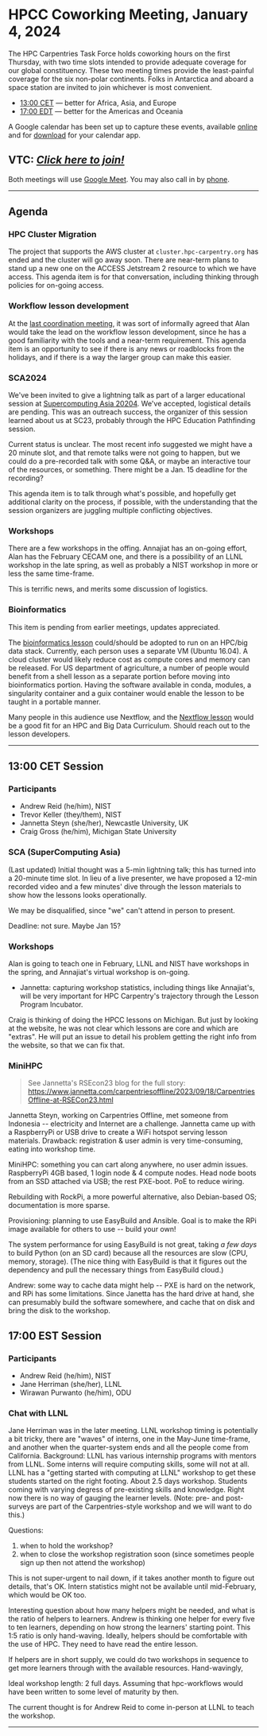# HPCC Coworking Meeting, January 4, 2024

The HPC Carpentries Task Force holds coworking hours on the first Thursday,
with two time slots intended to provide adequate coverage for our global
constituency. These two meeting times provide the least-painful coverage for
the six non-polar continents. Folks in Antarctica and aboard a space station
are invited to join whichever is most convenient.

- [13:00 CET][earlier] &mdash; better for Africa, Asia, and Europe
- [17:00 EDT][evening] &mdash; better for the Americas and Oceania

A Google calendar has been set up to capture these events, available
[online][gcal] and for [download][ical] for your calendar app.

## VTC: **_[Click here to join!][meet]_**

Both meetings will use [Google Meet][meet]. You may also call in by [phone].

<!-- Info & Callback links -->

[meet]: https://meet.google.com/gez-aeui-jdx
[phone]: https://tel.meet/gez-aeui-jdx?hs=5
[earlier]:
  https://www.timeanddate.com/worldclock/fixedtime.html?iso=20240104T13&p1=187&msg=HPC+Carpentry+Coworking+1
[evening]:
  https://www.timeanddate.com/worldclock/fixedtime.html?iso=20240104T17&p1=250&msg=HPC+Carpentry+Coworking+2
[last-cowork]: https://codimd.carpentries.org/PP0i3tT5SvOozb5D8hr72A
[last-coord]: https://codimd.carpentries.org/25PcWOlrQZGkBei5pg8EDQ

---

## Agenda

### HPC Cluster Migration

The project that supports the AWS cluster at `cluster.hpc-carpentry.org` has
ended and the cluster will go away soon. There are near-term plans to stand up
a new one on the ACCESS Jetstream 2 resource to which we have access. This
agenda item is for that conversation, including thinking through policies for
on-going access.

### Workflow lesson development

At the [last coordination meeting](last_coord), it was sort of informally
agreed that Alan would take the lead on the workflow lesson development, since
he has a good familiarity with the tools and a near-term requirement. This
agenda item is an opportunity to see if there is any news or roadblocks from
the holidays, and if there is a way the larger group can make this easier.

### SCA2024

We've been invited to give a lightning talk as part of a larger educational
session at [Supercomputing Asia 20204](https://sca24.sc-asia.org/). We've
accepted, logistical details are pending. This was an outreach success, the
organizer of this session learned about us at SC23, probably through the HPC
Education Pathfinding session.

Current status is unclear. The most recent info suggested we might have a 20
minute slot, and that remote talks were not going to happen, but we could do a
pre-recorded talk with some Q&A, or maybe an interactive tour of the resources,
or something. There might be a Jan. 15 deadline for the recording?

This agenda item is to talk through what's possible, and hopefully get
additional clarity on the process, if possible, with the understanding that the
session organizers are juggling multiple conflicting objectives.

### Workshops

There are a few workshops in the offing. Annajiat has an on-going effort, Alan
has the February CECAM one, and there is a possibility of an LLNL workshop in
the late spring, as well as probably a NIST workshop in more or less the same
time-frame.

This is terrific news, and merits some discussion of logistics.

### Bioinformatics

This item is pending from earlier meetings, updates appreciated.

The [bioinformatics lesson][genomics-workshop] could/should be adopted to run
on an HPC/big data stack. Currently, each person uses a separate VM (Ubuntu
16.04). A cloud cluster would likely reduce cost as compute cores and memory
can be released. For US department of agriculture, a number of people would
benefit from a shell lesson as a separate portion before moving into
bioinformatics portion. Having the software available in conda, modules, a
singularity container and a guix container would enable the lesson to be taught
in a portable manner.

Many people in this audience use Nextflow, and the [Nextflow
lesson][nextflow-lesson] would be a good fit for an HPC and Big Data
Curriculum. Should reach out to the lesson developers.

---

## 13:00 CET Session

### Participants

- Andrew Reid (he/him), NIST
- Trevor Keller (they/them), NIST
- Jannetta Steyn (she/her), Newcastle University, UK
- Craig Gross (he/him), Michigan State University

### SCA (SuperComputing Asia)

(Last updated) Initial thought was a 5-min lightning talk; this has turned into
a 20-minute time slot. In lieu of a live presenter, we have proposed a 12-min
recorded video and a few minutes' dive through the lesson materials to show how
the lessons looks operationally.

We may be disqualified, since "we" can't attend in person to present.

Deadline: not sure. Maybe Jan 15?

### Workshops

Alan is going to teach one in February, LLNL and NIST have workshops in the
spring, and Annajiat's virtual workshop is on-going.

- Jannetta: capturing workshop statistics, including things like Annajiat's,
  will be very important for HPC Carpentry's trajectory through the Lesson
  Program Incubator.

Craig is thinking of doing the HPCC lessons on Michigan. But just by looking at
the website, he was not clear which lessons are core and which are "extras". He
will put an issue to detail his problem getting the right info from the
website, so that we can fix that.

### MiniHPC

> See Jannetta's RSEcon23 blog for the full story:
> https://www.jannetta.com/carpentriesoffline/2023/09/18/CarpentriesOffline-at-RSECon23.html

Jannetta Steyn, working on Carpentries Offline, met someone from Indonesia --
electricity and Internet are a challenge. Jannetta came up with a RaspberryPi
or USB drive to create a WiFi hotspot serving lesson materials. Drawback:
registration & user admin is very time-consuming, eating into workshop time.

MiniHPC: something you can cart along anywhere, no user admin issues.
RaspberryPi 4GB based, 1 login node & 4 compute nodes. Head node boots from an
SSD attached via USB; the rest PXE-boot. PoE to reduce wiring.

Rebuilding with RockPi, a more powerful alternative, also Debian-based OS;
documentation is more sparse.

Provisioning: planning to use EasyBuild and Ansible. Goal is to make the RPi
image available for others to use -- build your own!

The system performance for using EasyBuild is not great, taking _a few days_ to
build Python (on an SD card) because all the resources are slow (CPU, memory,
storage). (The nice thing with EasyBuild is that it figures out the dependency
and pull the necessary things from EasyBuild cloud.)

Andrew: some way to cache data might help -- PXE is hard on the network, and
RPi has some limitations. Since Janetta has the hard drive at hand, she can
presumably build the software somewhere, and cache that on disk and bring the
disk to the workshop.

## 17:00 EST Session

### Participants

- Andrew Reid (he/him), NIST
- Jane Herriman (she/her), LLNL
- Wirawan Purwanto (he/him), ODU

### Chat with LLNL

Jane Herriman was in the later meeting. LLNL workshop timing is potentially a
bit tricky, there are "waves" of interns, one in the May-June time-frame, and
another when the quarter-system ends and all the people come from California.
Background: LLNL has various internship programs with mentors from LLNL. Some
interns will require computing skills, some will not at all. LLNL has a
"getting started with computing at LLNL" workshop to get these students started
on the right footing. About 2.5 days workshop. Students coming with varying
degress of pre-existing skills and knowledge. Right now there is no way of
gauging the learner levels. (Note: pre- and post-surveys are part of the
Carpentries-style workshop and we will want to do this.)

Questions:

1. when to hold the workshop?
2. when to close the workshop registration soon (since sometimes people sign up
   then not attend the workshop)

This is not super-urgent to nail down, if it takes another month to figure out
details, that's OK. Intern statistics might not be available until
mid-February, which would be OK too.

Interesting question about how many helpers might be needed, and what is the
ratio of helpers to learners. Andrew is thinking one helper for every five to
ten learners, depending on how strong the learners' starting point. This 1:5
ratio is only hand-waving. Ideally, helpers should be comfortable with the use
of HPC. They need to have read the entire lesson.

If helpers are in short supply, we could do two workshops in sequence to get
more learners through with the available resources. Hand-wavingly,

Ideal workshop length: 2 full days. Assuming that hpc-workflows would have been
written to some level of maturity by then.

The current thought is for Andrew Reid to come in-person at LLNL to teach the
workshop.

---

<!-- Administrata -->

[gcal]:
  https://calendar.google.com/calendar/?cid=bWp0ZWh0ZmEycmVjZGZtNmZjdGUwMWVhdGNAZ3JvdXAuY2FsZW5kYXIuZ29vZ2xlLmNvbQ
[ical]:
  https://calendar.google.com/calendar/ical/mjtehtfa2recdfm6fcte01eatc%40group.calendar.google.com/public/basic.ics
[minutes]: https://github.com/hpc-carpentry/coordination/tree/main/minutes
[website]: https://github.com/hpc-carpentry/hpc-carpentry.github.io
[hpc-cluster]: https://cluster.hpc-carpentry.org

<!--HPC Carpentry Repositories-->

[coordination]: https://github.com/hpc-carpentry/coordination
[proposals]: https://github.com/hpc-carpentry/coordination/labels/proposal
[hpc-chapel]: https://github.com/hpc-carpentry/hpc-chapel
[hpc-intro]: https://github.com/carpentries-incubator/hpc-intro
[hpc-parallel]: https://github.com/hpc-carpentry/hpc-parallel-novice
[hpc-python]: https://github.com/hpc-carpentry/hpc-python
[hpc-shell]: https://github.com/hpc-carpentry/hpc-shell
[hpc-workflows]: https://github.com/carpentries-incubator/hpc-workflows

<!--HPC Carpentry Issues-->

[coordination-issues]: https://github.com/hpc-carpentry/coordination/issues
[hpc-chapel-issues]: https://github.com/hpc-carpentry/hpc-chapel/issues
[hpc-intro-issues]: https://github.com/carpentries-incubator/hpc-intro/issues
[hpc-parallel-issues]:
  https://github.com/hpc-carpentry/hpc-parallel-novice/issues
[hpc-python-issues]: https://github.com/hpc-carpentry/hpc-python/issues
[hpc-shell-issues]: https://github.com/hpc-carpentry/hpc-shell/issues
[hpc-workflows-issues]:
  https://github.com/carpentries-incubator/hpc-workflows/issues

<!--Other-->

[genomics-workshop]: https://datacarpentry.org/genomics-workshop/
[nextflow-lesson]: https://carpentries-incubator.github.io/workflows-nextflow/

<!--Carpentries References-->

[conduct]:
  https://docs.carpentries.org/topic_folders/policies/code-of-conduct.html
[invite]: https://swc-slack-invite.herokuapp.com/
[ldh]:
  https://docs.carpentries.org/topic_folders/governance/lesson-program-policy.html#lesson-programs
[license]: https://creativecommons.org/licenses/by/4.0/
[slack]: https://swcarpentry.slack.com
